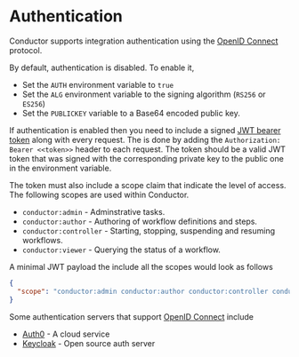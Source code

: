 # Authentication

Conductor supports integration authentication using the [OpenID Connect](https://openid.net/connect/) protocol.

By default, authentication is disabled.  To enable it, 
* Set the `AUTH` environment variable to `true` 
* Set the `ALG` environment variable to the signing algorithm (`RS256` or `ES256`)
* Set the `PUBLICKEY` variable to a Base64 encoded public key.

If authentication is enabled then you need to include a signed [JWT bearer token](https://jwt.io/) along with every request.  The is done by adding the `Authorization: Bearer <<token>>` header to each request.
The token should be a valid JWT token that was signed with the corresponding private key to the public one in the environment variable.

The token must also include a scope claim that indicate the level of access.  The following scopes are used within Conductor.

* `conductor:admin` - Adminstrative tasks.
* `conductor:author` - Authoring of workflow definitions and steps.
* `conductor:controller` - Starting, stopping, suspending and resuming workflows.
* `conductor:viewer` - Querying the status of a workflow.

A minimal JWT payload the include all the scopes would look as follows

```json
{
  "scope": "conductor:admin conductor:author conductor:controller conductor:viewer"
}
```

Some authentication servers that support [OpenID Connect](https://openid.net/connect/) include

* [Auth0](https://auth0.com/) - A cloud service
* [Keycloak](https://github.com/keycloak/keycloak/) - Open source auth server

